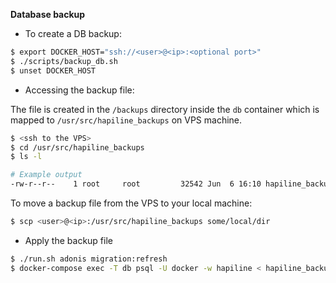 **Database backup**

- To create a DB backup:

```bash
$ export DOCKER_HOST="ssh://<user>@<ip>:<optional port>"
$ ./scripts/backup_db.sh
$ unset DOCKER_HOST
```

- Accessing the backup file:

The file is created in the `/backups` directory inside the `db` container which is mapped to `/usr/src/hapiline_backups` on VPS machine.

```bash
$ <ssh to the VPS>
$ cd /usr/src/hapiline_backups
$ ls -l

# Example output
-rw-r--r--    1 root     root         32542 Jun  6 16:10 hapiline_backup_<timestamp>
```

To move a backup file from the VPS to your local machine:

```bash
$ scp <user>@<ip>:/usr/src/hapiline_backups some/local/dir
```

- Apply the backup file

```bash
$ ./run.sh adonis migration:refresh
$ docker-compose exec -T db psql -U docker -w hapiline < hapiline_backup_<timestamp>
```
